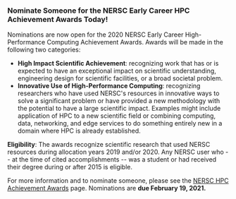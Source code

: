 ### Nominate Someone for the NERSC Early Career HPC Achievement Awards Today!

Nominations are now open for the 2020 NERSC Early Career High-Performance
Computing Achievement Awards. Awards will be made in the following two
categories:
- **High Impact Scientific Achievement**: recognizing work that has or is 
expected to have an exceptional impact on scientific understanding, engineering 
design for scientific facilities, or a broad societal problem.
- **Innovative Use of High-Performance Computing**: recognizing researchers who
have used NERSC's resources in innovative ways to solve a significant problem or
have provided a new methodology with the potential to have a large scientific
impact. Examples might include application of HPC to a new scientific field or
combining computing, data, networking, and edge services to do something
entirely new in a domain where HPC is already established.

**Eligibility**: The awards recognize scientific research that used NERSC
resources during allocation years 2019 and/or 2020. Any NERSC user who -- at the
time of cited accomplishments -- was a student or had received their degree
during or after 2015 is eligible.

For more information and to nominate someone, please see the [NERSC HPC
Achievement Awards](https://www.nersc.gov/science/nersc-hpc-achievement-awards/)
page. Nominations are **due February 19, 2021.**
